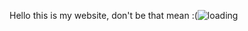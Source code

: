 Hello this is my website, don't be that mean :(![loading](https://github.com/bluebanofficial/themannet/assets/171447761/af674b5b-6f68-46dd-996f-35a84f9bb33a)
